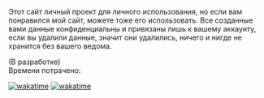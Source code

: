 Этот сайт личный проект для личного использования, но если вам понравился мой сайт, можете тоже его использовать. Все созданные вами данные конфиденциальны и привязаны лишь к вашему аккаунту, если вы удалили данные, значит они удалились, ничего и нигде не хранится без вашего ведома. 

(В разработке)<br/>
Времени потрачено:

[![wakatime](https://wakatime.com/badge/user/baeecb1a-d653-4f56-8f94-311f4c3da276/project/e92942c1-b4e9-4869-9c37-48ebf7ac4205.svg)](https://wakatime.com/badge/user/baeecb1a-d653-4f56-8f94-311f4c3da276/project/e92942c1-b4e9-4869-9c37-48ebf7ac4205)
[![wakatime](https://wakatime.com/badge/user/baeecb1a-d653-4f56-8f94-311f4c3da276/project/bfdce08b-a5a0-4629-af83-fa12497abba9.svg)](https://wakatime.com/badge/user/baeecb1a-d653-4f56-8f94-311f4c3da276/project/bfdce08b-a5a0-4629-af83-fa12497abba9) 
